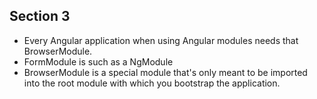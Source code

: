 ## Section 3
- Every Angular application when using Angular modules needs that BrowserModule.
- FormModule is such as a NgModule
- BrowserModule is a special module that's only meant to be imported into the root module with which you bootstrap the application.